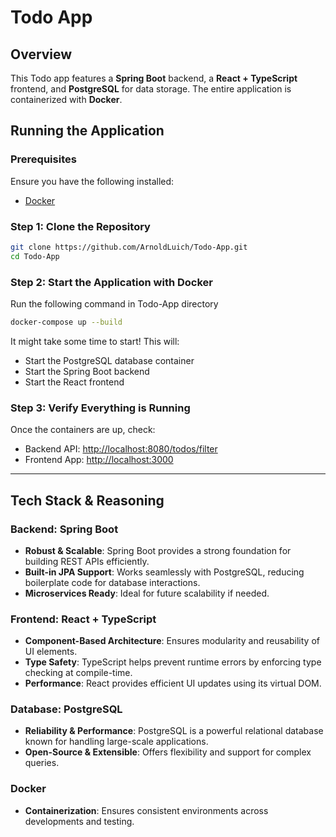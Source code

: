 # Todo App
## Overview
This Todo app features a **Spring Boot** backend, a **React + TypeScript** frontend, and **PostgreSQL** for data storage. The entire application is containerized with **Docker**.

## Running the Application

### Prerequisites
Ensure you have the following installed:
- [Docker](https://docs.docker.com/desktop/setup/install/windows-install/)

### Step 1: Clone the Repository
```sh
git clone https://github.com/ArnoldLuich/Todo-App.git
cd Todo-App
```

### Step 2: Start the Application with Docker
Run the following command in Todo-App directory
```sh
docker-compose up --build
```
It might take some time to start!
This will:
- Start the PostgreSQL database container
- Start the Spring Boot backend
- Start the React frontend

### Step 3: Verify Everything is Running
Once the containers are up, check:
- Backend API: [http://localhost:8080/todos/filter](http://localhost:8080/todos/filter)
- Frontend App: [http://localhost:3000](http://localhost:3000)

---
## Tech Stack & Reasoning
### Backend: Spring Boot
- **Robust & Scalable**: Spring Boot provides a strong foundation for building REST APIs efficiently.
- **Built-in JPA Support**: Works seamlessly with PostgreSQL, reducing boilerplate code for database interactions.
- **Microservices Ready**: Ideal for future scalability if needed.

### Frontend: React + TypeScript
- **Component-Based Architecture**: Ensures modularity and reusability of UI elements.
- **Type Safety**: TypeScript helps prevent runtime errors by enforcing type checking at compile-time.
- **Performance**: React provides efficient UI updates using its virtual DOM.

### Database: PostgreSQL
- **Reliability & Performance**: PostgreSQL is a powerful relational database known for handling large-scale applications.
- **Open-Source & Extensible**: Offers flexibility and support for complex queries.

### Docker
- **Containerization**: Ensures consistent environments across developments and testing.




